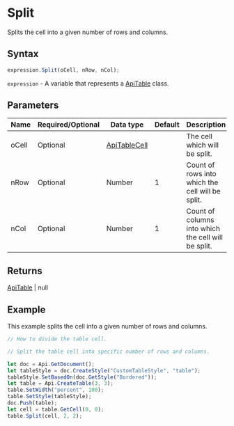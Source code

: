 # Split

Splits the cell into a given number of rows and columns.

## Syntax

```javascript
expression.Split(oCell, nRow, nCol);
```

`expression` - A variable that represents a [ApiTable](../ApiTable.md) class.

## Parameters

| **Name** | **Required/Optional** | **Data type** | **Default** | **Description** |
| ------------- | ------------- | ------------- | ------------- | ------------- |
| oCell | Optional | [ApiTableCell](../../ApiTableCell/ApiTableCell.md) |  | The cell which will be split. |
| nRow | Optional | Number | 1 | Count of rows into which the cell will be split. |
| nCol | Optional | Number | 1 | Count of columns into which the cell will be split. |

## Returns

[ApiTable](../../ApiTable/ApiTable.md) \| null

## Example

This example splits the cell into a given number of rows and columns.

```javascript editor-docx
// How to divide the table cell.

// Split the table cell into specific number of rows and columns.

let doc = Api.GetDocument();
let tableStyle = doc.CreateStyle("CustomTableStyle", "table");
tableStyle.SetBasedOn(doc.GetStyle("Bordered"));
let table = Api.CreateTable(3, 3);
table.SetWidth("percent", 100);
table.SetStyle(tableStyle);
doc.Push(table);
let cell = table.GetCell(0, 0);
table.Split(cell, 2, 2);
```

